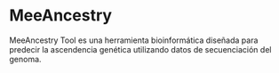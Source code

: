 # MeeAncestry
MeeAncestry Tool es una herramienta bioinformática diseñada para predecir la ascendencia genética utilizando datos de secuenciación del genoma. 
